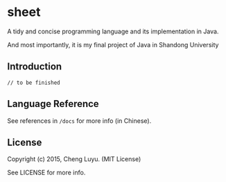 # sheet

A tidy and concise programming language and its implementation in Java.

And most importantly, it is my final project of Java in Shandong University

## Introduction

`// to be finished`

## Language Reference

See references in `/docs` for more info (in Chinese).

## License

Copyright (c) 2015, Cheng Luyu. (MIT License)

See LICENSE for more info.